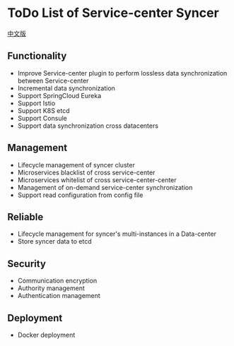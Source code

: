 # ToDo List of Service-center Syncer

[中文版](./TODO-ZH.md)

## Functionality

- Improve Service-center plugin to perform lossless data synchronization between Service-center
- Incremental data synchronization
- Support SpringCloud Eureka
- Support Istio
- Support K8S etcd
- Support Consule
- Support data synchronization cross datacenters

## Management

- Lifecycle management of syncer cluster
- Microservices blacklist of cross service-center
- Microservices whitelist of cross service-center-center
- Management of on-demand service-center synchronization
- Support read configuration from config file

## Reliable

- Lifecycle management for syncer's multi-instances in a Data-center
- Store syncer data to etcd

## Security

- Communication encryption
- Authority management
- Authentication management

## Deployment

- Docker deployment
